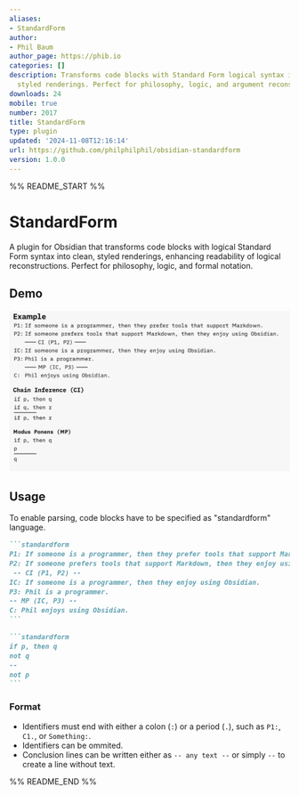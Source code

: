 ```yaml
---
aliases:
- StandardForm
author:
- Phil Baum
author_page: https://phib.io
categories: []
description: Transforms code blocks with Standard Form logical syntax into clean,
  styled renderings. Perfect for philosophy, logic, and argument reconstructions.
downloads: 24
mobile: true
number: 2017
title: StandardForm
type: plugin
updated: '2024-11-08T12:16:14'
url: https://github.com/philphilphil/obsidian-standardform
version: 1.0.0
---
```


%% README_START %%

# StandardForm
A plugin for Obsidian that transforms code blocks with logical Standard Form syntax into clean, styled renderings, enhancing readability of logical reconstructions. 
Perfect for philosophy, logic, and formal notation.

## Demo
![Demo showing rendered code blocks](https://raw.githubusercontent.com/philphilphil/obsidian-standardform/HEAD/demo.png)

## Usage
To enable parsing, code blocks have to be specified as "standardform" language.
````markdown
```standardform
P1: If someone is a programmer, then they prefer tools that support Markdown.
P2: If someone prefers tools that support Markdown, then they enjoy using Obsidian.
 -- CI (P1, P2) --
IC: If someone is a programmer, then they enjoy using Obsidian.
P3: Phil is a programmer.
-- MP (IC, P3) --
C: Phil enjoys using Obsidian.
```
````
````markdown
```standardform
if p, then q
not q
--
not p
```
````
### Format
- Identifiers must end with either a colon (`:`) or a period (`.`), such as `P1:`, `C1.`, or `Something:`.
- Identifiers can be ommited.
- Conclusion lines can be written either as `-- any text --` or simply `--` to create a line without text.


%% README_END %%